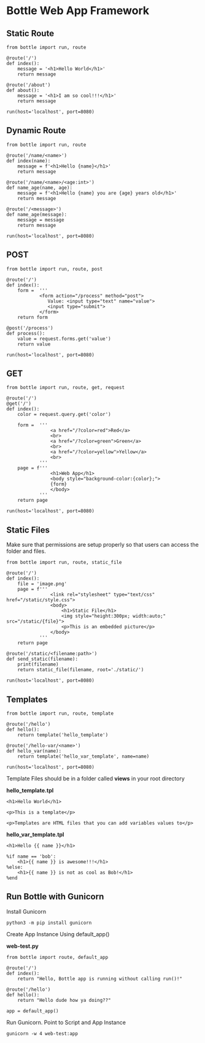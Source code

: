 # Bottle Web App Framework

## Static Route

```
from bottle import run, route

@route('/')
def index():
    message = '<h1>Hello World</h1>'
    return message

@route('/about')
def about():
    message = '<h1>I am so cool!!!</h1>'
    return message

run(host='localhost', port=8080)
```

## Dynamic Route

```
from bottle import run, route

@route('/name/<name>')
def index(name):
    message = f'<h1>Hello {name}</h1>'
    return message

@route('/name/<name>/<age:int>')
def name_age(name, age):
    message = f'<h1>Hello {name} you are {age} years old</h1>'
    return message

@route('/<message>')
def name_age(message):
    message = message
    return message

run(host='localhost', port=8080)
```

## POST
```
from bottle import run, route, post

@route('/')
def index():
    form =  '''
            <form action="/process" method="post">
               Value: <input type="text" name="value">
               <input type="submit">
            </form>
    return form

@post('/process')
def process():
    value = request.forms.get('value')
    return value

run(host='localhost', port=8080)
```

## GET

```
from bottle import run, route, get, request

@route('/')
@get('/')
def index():
    color = request.query.get('color')

    form =  '''
                <a href="/?color=red">Red</a>
                <br>
                <a href="/?color=green">Green</a>
                <br>
                <a href="/?color=yellow">Yellow</a>
                <br>
            '''
    page = f'''
                <h1>Web App</h1>
                <body style="background-color:{color};">
                {form}
                </body>
            '''
    return page

run(host='localhost', port=8080)
```

## Static Files

Make sure that permissions are setup properly so that users can access the folder and files. 

```
from bottle import run, route, static_file

@route('/')
def index():
    file = 'image.png'
    page = f'''
                <link rel="stylesheet" type="text/css" href="/static/style.css">
                <body>
                    <h1>Static File</h1>
                    <img style="height:300px; width:auto;" src="/static/{file}">
                    <p>This is an embedded picture</p>
                </body>
            '''
    return page

@route('/static/<filename:path>')
def send_static(filename):
    print(filename)
    return static_file(filename, root='./static/')

run(host='localhost', port=8080)
```


## Templates

```
from bottle import run, route, template

@route('/hello')
def hello():
    return template('hello_template')

@route('/hello-var/<name>')
def hello_var(name):
    return template('hello_var_template', name=name)

run(host='localhost', port=8080)
```

Template Files should be in a folder called **views** in your root directory

**hello_template.tpl**
```
<h1>Hello World</h1>

<p>This is a template</p>

<p>Templates are HTML files that you can add variables values to</p>
```

**hello_var_template.tpl**
```
<h1>Hello {{ name }}</h1>

%if name == 'bob':
    <h1>{{ name }} is awesome!!!</h1>
%else:
    <h1>{{ name }} is not as cool as Bob!</h1>
%end
```

## Run Bottle with Gunicorn

Install Gunicorn
```
python3 -m pip install gunicorn
```

Create App Instance Using default_app()

**web-test.py**
```
from bottle import route, default_app

@route('/')
def index():
    return "Hello, Bottle app is running without calling run()!"

@route('/hello')
def hello():
    return "Hello dude how ya doing??"

app = default_app()
```

Run Gunicorn. Point to Script and App Instance
```
gunicorn -w 4 web-test:app
```


